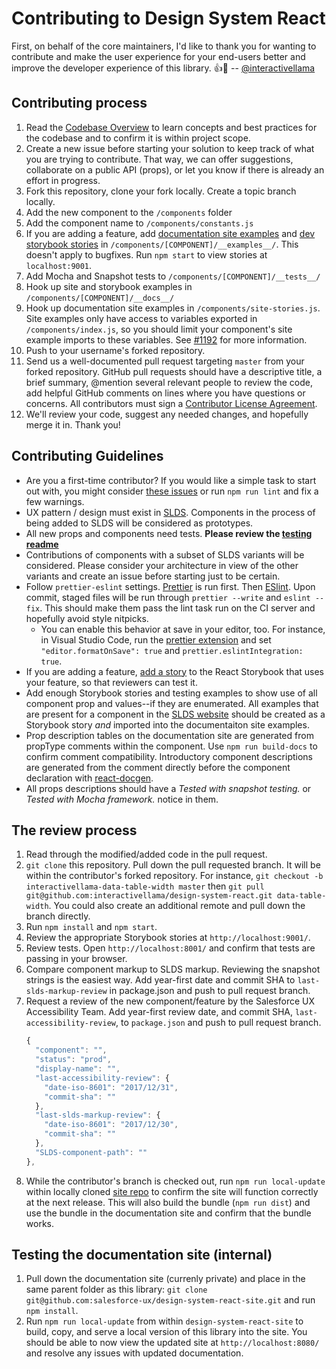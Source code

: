 # Contributing to Design System React

First, on behalf of the core maintainers, I'd like to thank you for wanting to contribute and make the user experience for your end-users better and improve the developer experience of this library. :+1::tada: -- [@interactivellama](https://github.com/interactivellama/)

## Contributing process

1. Read the [Codebase Overview](docs/codebase-overview.md) to learn concepts and best practices for the codebase and to confirm it is within project scope.
1. Create a new issue before starting your solution to keep track of what you are trying to contribute. That way, we can offer suggestions, collaborate on a public API (props), or let you know if there is already an effort in progress.
1. Fork this repository, clone your fork locally. Create a topic branch locally.
1. Add the new component to the `/components` folder
1. Add the component name to `/components/constants.js`
1. If you are adding a feature, add [documentation site examples](https://react.lightningdesignsystem.com/) and [dev storybook stories](https://design-system-react-components.herokuapp.com/) in `/components/[COMPONENT]/__examples__/`. This doesn't apply to bugfixes. Run `npm start` to view stories at `localhost:9001`.
1. Add Mocha and Snapshot tests to `/components/[COMPONENT]/__tests__/`
1. Hook up site and storybook examples in `/components/[COMPONENT]/__docs__/`
1. Hook up documentation site examples in `/components/site-stories.js`. Site examples only have access to variables exported in `/components/index.js`, so you should limit your component's site example imports to these variables. See [#1192](https://github.com/salesforce/design-system-react/issues/1192) for more information.
1. Push to your username's forked repository.
1. Send us a well-documented pull request targeting `master` from your forked repository. GitHub pull requests should have a descriptive title, a brief summary, @mention several relevant people to review the code, add helpful GitHub comments on lines where you have questions or concerns. All contributors must sign a [Contributor License Agreement](https://cla.salesforce.com/sign-cla).
1. We'll review your code, suggest any needed changes, and hopefully merge it in. Thank you!

## Contributing Guidelines

* Are you a first-time contributor? If you would like a simple task to start out with, you might consider [these issues](https://deepscan.io/dashboard/#view=project&pid=1475&bid=4666&subview=issues) or run `npm run lint` and fix a few warnings.
* UX pattern / design must exist in [SLDS](https://www.lightningdesignsystem.com/). Components in the process of being added to SLDS will be considered as prototypes.
* All new props and components need tests. **Please review the [testing readme](/tests/README.md)**
* Contributions of components with a subset of SLDS variants will be considered. Please consider your architecture in view of the other variants and create an issue before starting just to be certain.
* Follow `prettier-eslint` settings. [Prettier](https://prettier.io/) is run first. Then [ESlint](https://eslint.org/). Upon commit, staged files will be run through `prettier --write` and `eslint --fix`. This should make them pass the lint task run on the CI server and hopefully avoid style nitpicks.
    * You can enable this behavior at save in your editor, too. For instance, in Visual Studio Code, run the [prettier extension](https://marketplace.visualstudio.com/items?itemName=esbenp.prettier-vscode) and set `"editor.formatOnSave": true` and `prettier.eslintIntegration: true`.
* If you are adding a feature, [add a story](https://storybook.js.org/basics/writing-stories/) to the React Storybook that uses your feature, so that reviewers can test it.
* Add enough Storybook stories and testing examples to show use of all component prop and values--if they are enumerated. All examples that are present for a component in the [SLDS website](https://www.lightningdesignsystem.com/) should be created as a Storybook story _and_ imported into the documentaiton site examples.
* Prop description tables on the documentation site are generated from propType comments within the component. Use `npm run build-docs` to confirm comment compatibility. Introductory component descriptions are generated from the comment directly before the component declaration with [react-docgen](https://github.com/reactjs/react-docgen).
* All props descriptions should have a _Tested with snapshot testing._ or _Tested with Mocha framework._ notice in them.

## The review process

1. Read through the modified/added code in the pull request.
1. `git clone` this repository. Pull down the pull requested branch. It will be within the contributor's forked repository. For instance, `git checkout -b interactivellama-data-table-width master` then `git pull git@github.com:interactivellama/design-system-react.git data-table-width`. You could also create an additional remote and pull down the branch directly.
1. Run `npm install` and `npm start`.
1. Review the appropriate Storybook stories at `http://localhost:9001/`.
1. Review tests. Open `http://localhost:8001/` and confirm that tests are passing in your browser.
1. Compare component markup to SLDS markup. Reviewing the snapshot strings is the easiest way. Add year-first date and commit SHA to `last-slds-markup-review` in package.json and push to pull request branch.
1. Request a review of the new component/feature by the Salesforce UX Accessibility Team. Add year-first review date, and commit SHA, `last-accessibility-review`, to `package.json` and push to pull request branch.
   ```js
   {
     "component": "",
     "status": "prod",
     "display-name": "",
     "last-accessibility-review": {
       "date-iso-8601": "2017/12/31",
       "commit-sha": ""
     },
     "last-slds-markup-review": {
       "date-iso-8601": "2017/12/30",
       "commit-sha": ""
     },
     "SLDS-component-path": ""
   },
   ```
1. While the contributor's branch is checked out, run `npm run local-update` within locally cloned [site repo](https://github.com/salesforce-ux/design-system-react-site) to confirm the site will function correctly at the next release. This will also build the bundle (`npm run dist`) and use the bundle in the documentation site and confirm that the bundle works.

## Testing the documentation site (internal)

1. Pull down the documentation site (currenly private) and place in the same parent folder as this library: `git clone git@github.com:salesforce-ux/design-system-react-site.git` and run `npm install`.
1. Run `npm run local-update` from within `design-system-react-site` to build, copy, and serve a local version of this library into the site. You should be able to now view the updated site at `http://localhost:8080/` and resolve any issues with updated documentation.
